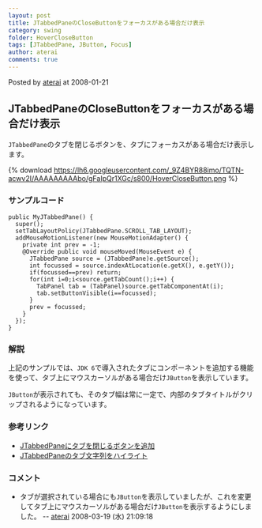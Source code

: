 ```yaml
---
layout: post
title: JTabbedPaneのCloseButtonをフォーカスがある場合だけ表示
category: swing
folder: HoverCloseButton
tags: [JTabbedPane, JButton, Focus]
author: aterai
comments: true
---
```


Posted by [aterai](http://terai.xrea.jp/aterai.html) at 2008-01-21

## JTabbedPaneのCloseButtonをフォーカスがある場合だけ表示
`JTabbedPane`のタブを閉じるボタンを、タブにフォーカスがある場合だけ表示します。

{% download https://lh6.googleusercontent.com/_9Z4BYR88imo/TQTN-acwv2I/AAAAAAAAAbo/gFaIpQr1XGc/s800/HoverCloseButton.png %}

### サンプルコード
<pre class="prettyprint"><code>public MyJTabbedPane() {
  super();
  setTabLayoutPolicy(JTabbedPane.SCROLL_TAB_LAYOUT);
  addMouseMotionListener(new MouseMotionAdapter() {
    private int prev = -1;
    @Override public void mouseMoved(MouseEvent e) {
      JTabbedPane source = (JTabbedPane)e.getSource();
      int focussed = source.indexAtLocation(e.getX(), e.getY());
      if(focussed==prev) return;
      for(int i=0;i&lt;source.getTabCount();i++) {
        TabPanel tab = (TabPanel)source.getTabComponentAt(i);
        tab.setButtonVisible(i==focussed);
      }
      prev = focussed;
    }
  });
}
</code></pre>

### 解説
上記のサンプルでは、`JDK 6`で導入されたタブにコンポーネントを追加する機能を使って、タブ上にマウスカーソルがある場合だけ`JButton`を表示しています。

`JButton`が表示されても、そのタブ幅は常に一定で、内部のタブタイトルがクリップされるようになっています。

### 参考リンク
- [JTabbedPaneにタブを閉じるボタンを追加](http://terai.xrea.jp/Swing/TabWithCloseButton.html)
- [JTabbedPaneのタブ文字列をハイライト](http://terai.xrea.jp/Swing/TabTitleHighlight.html)

<!-- dummy comment line for breaking list -->

### コメント
- タブが選択されている場合にも`JButton`を表示していましたが、これを変更してタブ上にマウスカーソルがある場合だけ`JButton`を表示するようにしました。 -- [aterai](http://terai.xrea.jp/aterai.html) 2008-03-19 (水) 21:09:18

<!-- dummy comment line for breaking list -->


